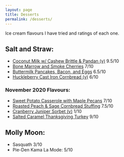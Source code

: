```yaml
---
layout: page
title: Desserts
permalink: /desserts/
---
```


Ice cream flavours I have tried and ratings of each one.

## Salt and Straw:
- [Coconut Milk w/ Cashew Brittle & Pandan (v)](https://saltandstraw.com/products/coconut-milk-w-cashew-brittle-pandan-v) 9.5/10 
- [Bone Marrow and Smoke Cherries](https://saltandstraw.com/products/bone-marrow-smoked-cherries) 7/10
- [Buttermilk Pancakes, Bacon, and Eggs](https://saltandstraw.com/products/buttermilk-pancakes-bacon-eggs) 6.5/10
- [Huckleberry Cast Iron Cornbread (v)](https://saltandstraw.com/products/cast-iron-cornbread-w-huckleberry-jam) 6/10

### November 2020 Flavours:
- [Sweet Potato Casserole with Maple Pecans](https://saltandstraw.com/products/sweet-potato-casserole-w-maple-pecans) 7/10
- [Roasted Peach & Sage Cornbread Stuffing](https://saltandstraw.com/products/roasted-peach-sage-cornbread-stuffing) 7.5/10
- [Cranberry Juniper Sorbet (v)](https://saltandstraw.com/products/cranberry-juniper-sorbet-v) 1/10
- [Salted Caramel Thanksgiving Turkey](https://saltandstraw.com/products/salted-caramel-thanksgiving-turkey) 9/10


## Molly Moon:
- Sasquath 3/10
- Pie-Den Kama La Mode: 5/10
